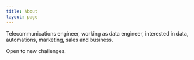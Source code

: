 ```yaml
---
title: About
layout: page
---
```




<p>Telecommunications engineer, working as data engineer, interested in data, automations, marketing, sales and business.</p>

<p>Open to new challenges.</p>


